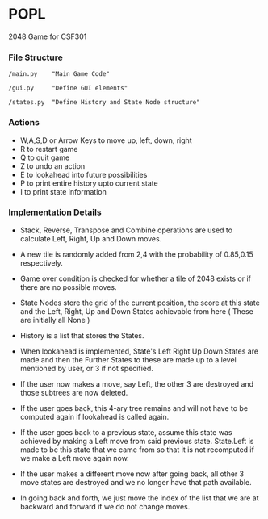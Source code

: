 # POPL
2048 Game for CSF301 

### File Structure

    /main.py    "Main Game Code"
    
    /gui.py     "Define GUI elements"

    /states.py  "Define History and State Node structure"

### Actions

- W,A,S,D or Arrow Keys to move up, left, down, right
- R to restart game
- Q to quit game
- Z to undo an action
- E to lookahead into future possibilities
- P to print entire history upto current state
- I to print state information

### Implementation Details

- Stack, Reverse, Transpose and Combine operations are used to calculate Left, Right, Up and Down moves.
- A new tile is randomly added from 2,4 with the probability of 0.85,0.15 respectively.
- Game over condition is checked for whether a tile of 2048 exists or if there are no possible moves.

- State Nodes store the grid of the current position, the score at this state and the Left, Right, Up and Down States achievable from here ( These are initially all None )

- History is a list that stores the States.

- When lookahead is implemented, State's Left Right Up Down States are made and then the Further States to these are made up to a level mentioned by user, or 3 if not specified.
- If the user now makes a move, say Left, the other 3 are destroyed and those subtrees are now deleted.
- If the user goes back, this 4-ary tree remains and will not have to be computed again if lookahead is called again.

- If the user goes back to a previous state, assume this state was achieved by making a Left move from said previous state. State.Left is made to be this state that we came from so that it is not recomputed if we make a Left move again now.
- If the user makes a different move now after going back, all other 3 move states are destroyed and we no longer have that path available.

- In going back and forth, we just move the index of the list that we are at backward and forward if we do not change moves.
